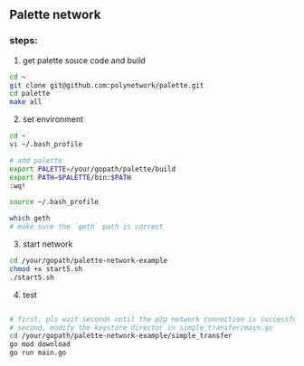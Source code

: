 ## Palette network

### steps:
1. get palette souce code and build
```bash
cd ~
git clone git@github.com:polynetwork/palette.git
cd palette
make all
```

2. set environment
```bash
cd ~
vi ~/.bash_profile

# add palette
export PALETTE=/your/gopath/palette/build
export PATH=$PALETTE/bin:$PATH
:wq!

source ~/.bash_profile

which geth
# make sure the `geth` path is correct
```

3. start network
```bash
cd /your/gopath/palette-network-example
chmod +x start5.sh
./start5.sh
```

4. test
```bash

# first, pls wait seconds until the p2p network connection is successful
# second, modify the keystore director in simple_transfer/main.go
cd /your/gopath/palette-network-example/simple_transfer
go mod download
go run main.go

```
